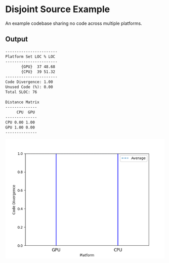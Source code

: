 # Disjoint Source Example

An example codebase sharing no code across multiple platforms.

## Output
```
-----------------------
Platform Set LOC % LOC
-----------------------
       {GPU}  37 48.68
       {CPU}  39 51.32
-----------------------
Code Divergence: 1.00
Unused Code (%): 0.00
Total SLOC: 76

Distance Matrix
--------------
     CPU  GPU
--------------
CPU 0.00 1.00
GPU 1.00 0.00
--------------
```

![dendrogram](./disjoint-source-dendrogram.png)

